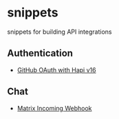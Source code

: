 # snippets

snippets for building API integrations

## Authentication

- [GitHub OAuth with Hapi v16](https://github.com/resources/snippets/blob/master/github-oauth-with-hapi-v16)

## Chat

- [Matrix Incoming Webhook](https://github.com/resources/snippets/blob/master/matrix-incoming-webhook)